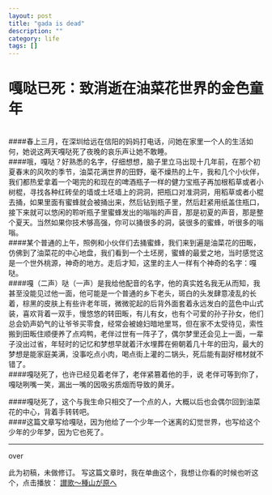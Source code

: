 ```yaml
---
layout: post
title: "gada is dead"
description: ""
category: life
tags: []
---
```



# 嘎哒已死：致消逝在油菜花世界的金色童年

<br>
####春上三月，在深圳给远在信阳的妈妈打电话，问她在家里一个人的生活如何，她说这两天嘎哒死了夜晚的哀乐声让她不敢睡。
<br>
####哦，嘎哒？好熟悉的名字，仔细想想，脑子里立马出现十几年前，在那个初夏春末的风吹的季节，油菜花满世界的田野，毫不燥热的上午，我和几个小伙伴，我们都热爱拿着一个喝完的和现在的啤酒瓶子一样的健力宝瓶子再加根稻草或者小树棍，寻找各种红砖垒的墙或土坯墙上的洞洞，把瓶口对准洞洞，用稻草或者小棍去捅，如果里面有蜜蜂就会被捅出来，然后钻到瓶子里，然后赶紧用纸盖住瓶口，接下来就可以悠闲的聆听瓶子里蜜蜂发出的嗡嗡的声音，那是初夏的声音，那是整个夏天。当然如果你技术够高强，你可以捅很多的洞，装很多的蜜蜂，听很多的嗡嗡。
<br>
####某个普通的上午，照例和小伙伴们去捅蜜蜂，我们来到遍是油菜花的田畈，仿佛到了油菜花的中心地盘，我们看到一个土坯房，蜜蜂的最爱之地，当时感觉这是一个世外桃源，神奇的地方。走后才知，这里的主人一样有个神奇的名字：嘎哒。
<br>
####嘎（二声）哒（一声）是我给他配音的名字，他的真实姓名我无从而知，我甚至没能见过他一面，他可能是一个普通的乡下老头，斑白的头发肆意凌乱的长着，棕黑的皮肤上有些许老年斑，微微驼起的后背外面套着永远发白的蓝色中山式装，喜欢背着一双手，慢悠悠的转田畈，有儿有女，也有个可爱的孙子孙女，他们总会奶声奶气的让爷爷买零食，经常会被媳妇暗地里骂，但在家不太受待见，索性搬到田畈住顺便养了点鸡鸭，老伴过世有一阵子了，偶尔梦里还会见上一面，一辈子没出过省，年轻时的记忆和梦想早就着汗水埋葬在俯朝着几十年的田沟，最大的梦想是能家庭美满，没事吃点小肉，喝点街上灌的二锅头，死后能有副好棺材就不错了。
<br>
####嘎哒死了，也许已经见着老伴了，老伴紧篡着他的手，说 老伴可等到你了，嘎哒咧嘴一笑，漏出一嘴的因吸劣质烟而导致的黄牙。

####嘎哒死了，这个与我生命只相交了一个点的人，大概以后也会偶尔回到油菜花的中心，背着手转转吧。
<br>
####这篇文章写给嘎哒，因为他给了一个少年一个迷离的幻觉世界，也写给这个少年的少年梦，因为它也死了。	
<br>
******
over

此为初稿，未做修订。
写这篇文章时，我在单曲这个，我想让你看的时候也听这个，点击播放：
[讃歌～種山が原へ](http://www.xiami.com/play?ids=/song/playlist/id/2080579/object_name/default/object_id/0#open "讃歌～種山が原へ")
